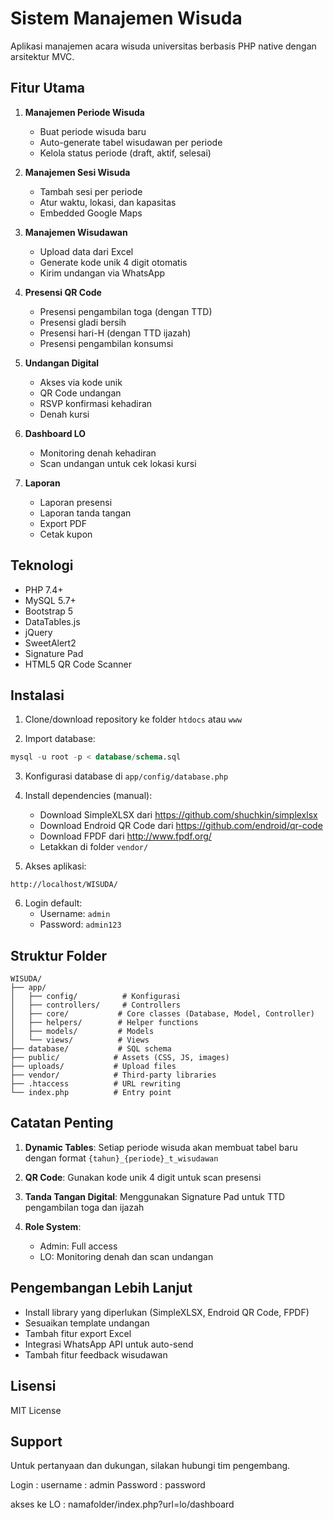 # Sistem Manajemen Wisuda

Aplikasi manajemen acara wisuda universitas berbasis PHP native dengan arsitektur MVC.

## Fitur Utama

1. **Manajemen Periode Wisuda**
   - Buat periode wisuda baru
   - Auto-generate tabel wisudawan per periode
   - Kelola status periode (draft, aktif, selesai)

2. **Manajemen Sesi Wisuda**
   - Tambah sesi per periode
   - Atur waktu, lokasi, dan kapasitas
   - Embedded Google Maps

3. **Manajemen Wisudawan**
   - Upload data dari Excel
   - Generate kode unik 4 digit otomatis
   - Kirim undangan via WhatsApp

4. **Presensi QR Code**
   - Presensi pengambilan toga (dengan TTD)
   - Presensi gladi bersih
   - Presensi hari-H (dengan TTD ijazah)
   - Presensi pengambilan konsumsi

5. **Undangan Digital**
   - Akses via kode unik
   - QR Code undangan
   - RSVP konfirmasi kehadiran
   - Denah kursi

6. **Dashboard LO**
   - Monitoring denah kehadiran
   - Scan undangan untuk cek lokasi kursi

7. **Laporan**
   - Laporan presensi
   - Laporan tanda tangan
   - Export PDF
   - Cetak kupon

## Teknologi

- PHP 7.4+
- MySQL 5.7+
- Bootstrap 5
- DataTables.js
- jQuery
- SweetAlert2
- Signature Pad
- HTML5 QR Code Scanner

## Instalasi

1. Clone/download repository ke folder `htdocs` atau `www`

2. Import database:
```sql
mysql -u root -p < database/schema.sql
```

3. Konfigurasi database di `app/config/database.php`

4. Install dependencies (manual):
   - Download SimpleXLSX dari https://github.com/shuchkin/simplexlsx
   - Download Endroid QR Code dari https://github.com/endroid/qr-code
   - Download FPDF dari http://www.fpdf.org/
   - Letakkan di folder `vendor/`

5. Akses aplikasi:
```
http://localhost/WISUDA/
```

6. Login default:
   - Username: `admin`
   - Password: `admin123`

## Struktur Folder

```
WISUDA/
├── app/
│   ├── config/          # Konfigurasi
│   ├── controllers/     # Controllers
│   ├── core/           # Core classes (Database, Model, Controller)
│   ├── helpers/        # Helper functions
│   ├── models/         # Models
│   └── views/          # Views
├── database/           # SQL schema
├── public/            # Assets (CSS, JS, images)
├── uploads/           # Upload files
├── vendor/            # Third-party libraries
├── .htaccess          # URL rewriting
└── index.php          # Entry point
```

## Catatan Penting

1. **Dynamic Tables**: Setiap periode wisuda akan membuat tabel baru dengan format `{tahun}_{periode}_t_wisudawan`

2. **QR Code**: Gunakan kode unik 4 digit untuk scan presensi

3. **Tanda Tangan Digital**: Menggunakan Signature Pad untuk TTD pengambilan toga dan ijazah

4. **Role System**:
   - Admin: Full access
   - LO: Monitoring denah dan scan undangan

## Pengembangan Lebih Lanjut

- Install library yang diperlukan (SimpleXLSX, Endroid QR Code, FPDF)
- Sesuaikan template undangan
- Tambah fitur export Excel
- Integrasi WhatsApp API untuk auto-send
- Tambah fitur feedback wisudawan

## Lisensi

MIT License

## Support

Untuk pertanyaan dan dukungan, silakan hubungi tim pengembang.

Login :
username : admin
Password : password

akses ke LO :
namafolder/index.php?url=lo/dashboard
